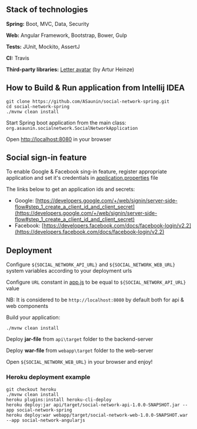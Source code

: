 

## Stack of technologies

**Spring:** Boot, MVC, Data, Security

**Web:** Angular Framework, Bootstrap, Bower, Gulp

**Tests:** JUnit, Mockito, AssertJ

**CI:** Travis

**Third-party libraries:** [Letter avatar](https://agentejo.com/blog/tired-of-gravatar-try-letter-avatar) (by Artur Heinze)

## How to Build & Run application from Intellij IDEA

```
git clone https://github.com/ASaunin/social-network-spring.git
cd social-network-spring
./mvnw clean install
```
Start Spring boot application from the main class: `org.asaunin.socialnetwork.SocialNetworkApplication`

Open [http://localhost:8080](http://localhost:8080) in your browser


## Social sign-in feature

To enable Google & Facebook sing-in feature, register appropriate application and set it's credentials in [application.properties](api/src/main/resources/application.yml) file    

The links below to get an application ids and secrets:

- Google: [https://developers.google.com/+/web/signin/server-side-flow#step_1_create_a_client_id_and_client_secret](https://developers.google.com/+/web/signin/server-side-flow#step_1_create_a_client_id_and_client_secret)
- Facebook: [https://developers.facebook.com/docs/facebook-login/v2.2](https://developers.facebook.com/docs/facebook-login/v2.2)

## Deployment


Configure `${SOCIAL_NETWORK_API_URL}` and `${SOCIAL_NETWORK_WEB_URL}` system variables according to your deployment urls

Configure `URL` constant in [app.js](webapp/src/scripts/app.js) to be equal to `${SOCIAL_NETWORK_API_URL}` value

NB: It is considered to be `http://localhost:8080` by default both for api & web components

Build your application:
```
./mvnw clean install
```

Deploy **jar-file** from `api\target` folder to the backend-server

Deploy **war-file** from `webapp\target` folder to the web-server

Open `${SOCIAL_NETWORK_WEB_URL}` in your browser and enjoy!

### Heroku deployment example
```
git checkout heroku
./mvnw clean install
heroku plugins:install heroku-cli-deploy
heroku deploy:jar api/target/social-network-api-1.0.0-SNAPSHOT.jar --app social-network-spring
heroku deploy:war webapp/target/social-network-web-1.0.0-SNAPSHOT.war --app social-network-angularjs
```
